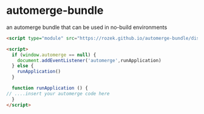 # automerge-bundle #

an automerge bundle that can be used in no-build environments

```html
<script type="module" src="https://rozek.github.io/automerge-bundle/dist/automerge-bundle.js)"></script>

<script>
  if (window.automerge == null) {
    document.addEventListener('automerge',runApplication)
  } else {
    runApplication()
  }

  function runApplication () {
// ....insert your automerge code here
  }
</script>
```
